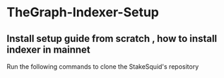 # TheGraph-Indexer-Setup
## Install setup guide from scratch , how to install indexer in mainnet

Run the following commands to clone the StakeSquid's repository
